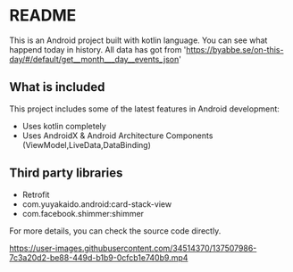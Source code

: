 
# README

This is an Android project built with kotlin language. You can see what happend today in history. All
data has got from 'https://byabbe.se/on-this-day/#/default/get__month___day__events_json'



## What is included

This project includes some of the latest features in Android development:

- Uses kotlin completely
- Uses AndroidX & Android Architecture Components (ViewModel,LiveData,DataBinding)

## Third party libraries

- Retrofit 
- com.yuyakaido.android:card-stack-view
- com.facebook.shimmer:shimmer

For more details, you can check the source code directly.




https://user-images.githubusercontent.com/34514370/137507986-7c3a20d2-be88-449d-b1b9-0cfcb1e740b9.mp4
